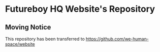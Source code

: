 # Futureboy HQ Website's Repository

## Moving Notice

This repository has been transferred to https://github.com/we-human-space/website
